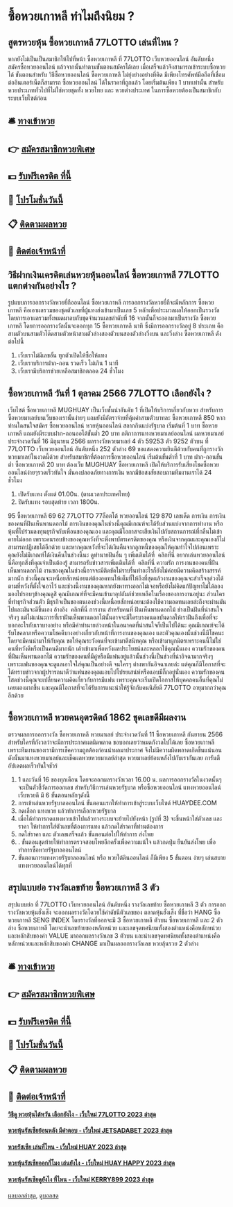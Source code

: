 # ซื้อหวยเกาหลี ทำไมถึงนิยม ?
## สูตรหวยหุ้น ซื้อหวยเกาหลี 77LOTTO เล่นที่ไหน ?
หากยังไม่เป็นเป็นสมาชิกให้ไปที่หน้า ซื้อหวยเกาหลี ที่ 77LOTTO เว็บหวยออนไลน์ อันดับหนึ่ง สมัครซื้อหวยออนไลน์ แล้วจากนั้นทำตามขั้นตอนสมัครได้เลย เมื่อเสร็จแล้วจึงสามารถเข้าระบบซื้อหวยได้
ขั้นตอนสำหรับ วิธีซื้อหวยออนไลน์ ซื้อหวยเกาหลี ไม่ยุ่งย่างอย่างที่คิด มีเพียงโทรศัพท์มือถือที่เชื่อมต่ออินเตอร์เน็ตก็สามารถ ซื้อหวยออนไลน์ ได้ในราคาที่ถูกแล้ว โดยเริ่มต้นเพียง 1 บาทเท่านั้น สำหรับหวยประเภททั่วไปที่ไม่ใช่หวยชุดทั้ง หวยไทย และ หวยต่างประเทศ ในการซื้อหวยต้องเป็นสมาชิกกับระบบเว็บไซต์ก่อน

## 🛎 [ทางเข้าหวย](https://bit.ly/3BG5bNw)
## 👉 [สมัครสมาชิกหวยพิเศษ](https://bit.ly/3BG5bNw)
## 💵 [รับฟรีเครดิต ที่นี้](https://bit.ly/3C3mvgS)
## 👑 [โปรโมชั่นวันนี้](https://bit.ly/3C3mvgS)
## 📋 [ติดตามผลหวย](https://bit.ly/3C3mvgS)
## 📱 [ติดต่อเจ้าหน้าที่](https://bit.ly/3C3mvgS)

## วิธีฝากเงินเครดิตเล่นหวยหุ้นออนไลน์ ซื้อหวยเกาหลี 77LOTTO แตกต่างกันอย่างไร ?
รูปแบบการออกรางวัลหวยยี่กีออนไลน์ ซื้อหวยเกาหลี การออกรางวัลหวยยี่กีจะมีหลักการ ซื้อหวยเกาหลี คือเอาผลรวมของชุดตัวเลขที่ผู้แทงส่งเข้ามาเป็นเลข 5 หลักเพื่อประมวลผลให้ออกเป็นรวงวัล โดยการเอาผลรวมทั้งหมดมาลบกับชุดจำนวนเลขลำดับที่ 16 จากนั้นก็จะออกมาเป็นรางวัล ซื้อหวยเกาหลี โดยการออกรางวัลนั้นจะออกทุก 15 ซื้อหวยเกาหลี นาที ซึ่งมีการออกรางวัลอยู่ 8 ประเภท คือ สามตัวบนสามตัวโต๊ดสามตัวหน้าสามตัวล่างสองตัวบนสองตัวล่างวิ่งบน และวิ่งล่าง ซื้อหวยเกาหลี ดังต่อไปนี้
1. เว็บเราไม่มีเลขอั้น ทุกตัวเปิดให้ซื้อให้แทง
2. เว็บเราบริการฝาก-ถอน รวดเร็ว ไม่เกิน 1 นาที
3. เว็บเรามีบริการช่วยเหลือสมาชิกตลอด 24 ชั่วโมง

## ซื้อหวยเกาหลี วันที่ 1 ตุลาคม 2566 77LOTTO เลือกยังไง ?
เว็บไซต์ ซื้อหวยเกาหลี MUGHUAY เป็นเว็บชั้นนำอันดับ 1 ที่เปิดให้บริการเกี่ยวกับหวย สำหรับการซื้อหวยมาเลย์บนเว็บของเรานั้นง่ายๆ แถมยังมีอัตราจ่ายที่คุ้มค่าสามตัวบาทละ ซื้อหวยเกาหลี 850 หากท่านใดสนใจสมัคร ซื้อหวยออนไลน์ หวยหุ้นออนไลน์ สลากกินแบ่งรัฐบาล เริ่มต้นที่ 1 บาท ซื้อหวยเกาหลี แถมยังมีระบบฝาก-ถอนออโต้ขั้นต่ำ 20 บาท
กติกาการแทงหวยมาเลย์ออนไลน์
ผลหวยมาเลย์ ประจำงวดวันที่ 16 มิถุนายน 2566 ผลรางวัลหวยมาเลย์ 4 ตัว 59253 ตัว 9252 ตัวบน ที่ 77LOTTO เว็บหวยออนไลน์ อันดับหนึ่ง 252 ตัวล่าง 69 ขอแสดงความยินดีด้วยกับคนที่ถูกรางวัลหวยมาเลย์ในงวดนี้ด้วย สำหรับสมาชิกที่ต้องการซื้อหวยออนไลน์ เริ่มต้นขั้นต่ำที่ 1 บาท ฝาก-ถอนขั้นต่ำ ซื้อหวยเกาหลี 20 บาท ต้องเว็บ MUGHUAY ซื้อหวยเกาหลี เปิดให้บริการรับเสี่ยงโชคซื้อหวยออนไลน์ง่ายๆรวดเร็วทันใจ มั่นคงปลอดภัยทางการเงิน หากมีข้อสงสัยสอบถามทีมงานเราได้ 24 ชั่วโมง
1. เปิดรับเเทง ตั้งเเต่ 01.00น. (ตามเวลาประเทศไทย)
2. ปิดรับเเทง รอบสุดท้าย เวลา 1800น.

95 ซื้อหวยเกาหลี 69 62 77LOTTO 77ล็อตโต้ หวยออนไลน์ 129 870
เลขเด็ด
การเงิน
การเงินของคนที่ฝันเห็นพานดอกไม้ การเงินของคุณในช่วงนี้คุณมีเกณฑ์จะได้รับส่วนแบ่งจากการทำงาน หรือหุ้นที่ไปร่วมลงทุนธุรกิจกับเพื่อนของคุณเอง และคุณมีโอกาสจะเสียเงินไปกับสถานการณ์ที่กลืนไม่เข้า คายไม่ออก เพราะคนรอบข้างของคุณหวังที่จะพึ่งพาบัตรเครดิตของคุณ หรือเงินจากคุณและคุณเองก็ไม่สามารถปฏิเสธได้อีกด้วย และหากคุณหวังที่จะได้เงินคืนจากลูกหนี้ของคุณให้คุณทำใจไปก่อนเพราะคุณยังไม่มีเกณฑ์ได้เงินคืนในช่วงนี้นะ
ดูทำนายฝันอื่น ๆ เพิ่มเติมได้ที่  คลิกที่นี่
อยากเล่นหวยออนไลน์ นี่คือทุกสิ่งที่คุณจำเป็นต้องรู้
สามารถรับข่าวสารเพิ่มเติมได้ที่  คลิกที่นี่
ความรัก
การงานของคนที่ฝันเห็นพานดอกไม้ งานของคุณในช่วงนี้อาจจะมีติดขัดไม่ราบรื่นทำอะไรก็ยังไม่ค่อยมีความคิดสร้างสรรค์มากนัก ช่วงนี้คุณจะเหนื่อยสักหน่อยแต่ต้องอดทนให้เต็มที่ให้ถึงที่สุดแล้วงานของคุณจะสำเร็จลุล่วงได้ตามที่หวังที่ตั้งใจเอาไว้ และช่วงนี้งานของคุณหากยังหาทางออกไม่เจอหรือยังไม่คิดแก้ปัญหาไม่ได้ลองมองไปรอบๆข้างคุณดูสิ คุณมีเกณฑ์ที่จะมีคนเข้ามาอุปถัมภ์ช่วยเหลือในเรื่องของการงานอยู่นะ ส่วนใครที่ทำธุรกิจส่วนตัว มีธุรกิจเป็นของตนเองช่วงนี้เหนื่อยสักหน่อยนะต้องใช้ความอดทนเลยล่ะถึงจะผ่านมันไปและมันจะดีขึ้นเอง
อ้างอิง  คลิกที่นี่
การงาน
สำหรับคนที่ ฝันเห็นพานดอกไม้ ช่างเป็นฝันที่น่าสนใจจริงๆ แต่ไม่แน่นะการที่เราฝันเห็นพานดอกไม้นั้นอาจจะมีใครบางคนดลบันดาลให้เราฝันถึงเพื่อที่จะบอกอะไรกับเราบางอย่าง หรือมีคำทำนายล่วงหน้าในอนาคตที่น่าสนใจก็เป็นไปได้นะ คุณมีเกณฑ์จะได้รับโชคลาภหรือความโชคดีบางอย่างเกี่ยวกับหน้าที่การงานของคุณเอง และตัวคุณเองนั้นช่วงนี้มีโชคนะ โดยจะมีคนนำมาให้กับคุณ ขอให้คุณระวังคนที่จะเข้ามาตีสนิทคุณ หรือเข้ามาผูกมิตรเพราะคนนี้ไม่ใช่คนที่หวังดีหรือเป็นคนดีมากนัก เค้าเข้ามาเพื่อหวังผลประโยชน์และหลอกใช้คุณนั่นเอง
ความรักของคนที่ฝันเห็นพานดอกไม้ ความรักของคนที่มีคู่หรือมีแฟนอยู่แล้วนั้นช่วงนี้เป็นช่วงที่น่าอิจฉามากจริงๆ เพราะแฟนของคุณจะดูแลเอาใจใส่คุณเป็นอย่างดี จนใครๆ ต่างพากันอิจฉาเลยล่ะ แต่คุณก็มีโอกาสที่จะได้ทราบข่าวจากผู้ปรารถนาดีว่าแฟนของคุณแอบไปโปรยเสน่ห์หรือแอบมีกิ๊กอยู่นั่นเอง ความรักของคนโสดช่วงนี้คุณจะเปลี่ยนความคิดเกี่ยวกับการมีแฟน เพราะคุณจะเริ่มเปิดโอกาสให้บุคคลคนอื่นที่คุณไม่เคยมองมากขึ้น และคุณมีโอกาสที่จะได้รับการแนะนำให้รู้จักกับคนนิสัยดี 77LOTTO อายุมากกว่าคุณอีกด้วย

## ซื้อหวยเกาหลี หวยคนอุตรดิตถ์ 1862 ชุดเลขดีมีผลงาน
ตรวจผลการออกรางวัล ซื้อหวยเกาหลี หวยมาเลย์ ประจำงวดวันที่ 11 ซื้อหวยเกาหลี กันยายน 2566
สำหรับใครที่กังวลว่าจะมีการประกาศผลผิดพลาด ขอบอกเลยว่าหมดกังวลไปได้เลย ซื้อหวยเกาหลี เพราะทีมงานของเรามีการเช็คความถูกต้องก่อนนำผลมาประกาศ จึงไม่มีความผิดพลาดเกิดขึ้นแน่นอน ดังนั้นมาแทงหวยมาเลย์และเช็คผลหวยหวยมาเลย์ล่าสุด หวยมาเลย์ย้อนหลังไปกับเรากันเลย การันตีอัปเดตผลเร็วทันใจชัวร์
1. 1 และวันที่ 16 ของทุกเดือน โดยจะออกผลรางวัลเวลา 16.00 น. ผลการออกรางวัลในงวดนั้นๆจะเป็นตัวชี้วัดการออกเลข สำหรับวิธีการเล่นหวยรัฐบาล หรือซื้อหวยออนไลน์ แทงหวยออนไลน์ เว็บหวยดี มี 6 ขั้นตอนหลักๆดังนี้
2. การเข้าเล่นหวยรัฐบาลออนไลน์ ขั้นตอนแรกให้ทำการเข้าสู่ระบบเว็บไซต์ HUAYDEE.COM
3. กดเลือก แทงหวย แล้วทำการเลือกหวยรัฐบาล
4. เมื่อได้ทำการกดแทงหวยเข้าไปแล้วทางระบบจะย้ายไปยังหน้า (รูปที่ 3) จะขึ้นหน้าใส่ตัวเลข และ ราคา ให้ทำการใส่ตัวเลขที่ต้องการแทง แล้วกดใส่ราคาที่ท่านต้องการ
5. กดใส่ราคา และ ตัวเลขเสร็จแล้ว ขั้นตอนต่อไปให้ทำการ ส่งโพย
6. . ขั้นตอนสุดท้ายให้ทำการตรวจสอบโพยอีกครั้งเพื่อความแน้ใจ แล้วกดปุ่ม ยืนยันส่งโพย เพื่อทำการซื้อหวยรัฐบาลออนไลน์
7. ขั้นตอนการแทงหวยรัฐบาลออนไลน์ หรือ หวยใต้ดินออนไลน์ ก็มีเพียง 5 ขั้นตอน ง่ายๆ เล่นสบาย แทงหวยออนไลน์ได้ทุกที่

## สรุปแบบย่อ รางวัลเลขท้าย ซื้อหวยเกาหลี 3 ตัว
สรุปแบบย่อ ที่ 77LOTTO เว็บหวยออนไลน์ อันดับหนึ่ง รางวัลเลขท้าย ซื้อหวยเกาหลี 3 ตัว การออกรางวัลหวยหุ้นฮั่งเส็ง จะออกผลรางวัลโดวยใช้ค่าดัชนีตัวเลขของ ตลาดหุ้นฮั่งเส็ง ที่ชื่อว่า HANG ซื้อหวยเกาหลี SENG INDEX โดยรางวัลที่ออกจะมี 3 ซื้อหวยเกาหลี ตัวบน ซื้อหวยเกาหลี เเละ 2 ตัวล่าง ซื้อหวยเกาหลี โดยจะนำเลขท้ายของหลักหน่วย และเลขจุดทศนิยมทั้งสองตำแหน่งคือหลักหน่วยและหลักสิบของค่า VALUE มาออกผลรางวัลเลข 3 ตัวบน และนำเลขจุดทศนิยมทั้งสองตำแหน่งคือหลักหน่วยและหลักสิบของค่า CHANGE มาเป็นผลออกรางวัลเลข หวยลุ้นรวย 2 ตัวล่าง

## 🛎 [ทางเข้าหวย](https://bit.ly/3BG5bNw)
## 👉 [สมัครสมาชิกหวยพิเศษ](https://bit.ly/3BG5bNw)
## 💵 [รับฟรีเครดิต ที่นี้](https://bit.ly/3C3mvgS)
## 👑 [โปรโมชั่นวันนี้](https://bit.ly/3C3mvgS)
## 📋 [ติดตามผลหวย](https://bit.ly/3C3mvgS)
## 📱 [ติดต่อเจ้าหน้าที่](https://bit.ly/3C3mvgS)

#### [วิธีดู หวยหุ้นไต้หวัน เลือกยังไง - เว็บใหม่ 77LOTTO 2023 ล่าสุด](https://atom.io/themes/วิธีดู%20หวยหุ้นไต้หวัน%20เลือกยังไง%20-%20เว็บใหม่%2077lotto%202023%20ล่าสุด)
#### [หวยหุ้นรัสเซียย้อนหลัง มีคำตอบ - เว็บใหม่ JETSADABET 2023 ล่าสุด](https://atom.io/themes/หวยหุ้นรัสเซียย้อนหลัง%20มีคำตอบ%20-%20เว็บใหม่%20jetsadabet%202023%20ล่าสุด)
#### [หวยรัสเซีย เล่นที่ไหน - เว็บใหม่ HUAY 2023 ล่าสุด](https://atom.io/themes/หวยรัสเซีย%20เล่นที่ไหน%20-%20เว็บใหม่%20huay%202023%20ล่าสุด)
#### [หวยหุ้นรัสเซียออกกี่โมง เล่นยังไง - เว็บใหม่ HUAY HAPPY 2023 ล่าสุด](https://atom.io/themes/หวยหุ้นรัสเซียออกกี่โมง%20เล่นยังไง%20-%20เว็บใหม่%20huay%20happy%202023%20ล่าสุด)
#### [หวยหุ้นรัสเซียดูยังไง ที่ไหน - เว็บใหม่ KERRY899 2023 ล่าสุด](https://atom.io/themes/หวยหุ้นรัสเซียดูยังไง%20ที่ไหน%20-%20เว็บใหม่%20kerry899%202023%20ล่าสุด)

[ผลบอลล่าสุด](https://siamsport.tv "ผลบอลล่าสุด"), [ดูบอลสด](https://siamsport.tv/ดูบอลสด "ดูบอลสด")
